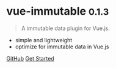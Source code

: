 # vue-immutable <small>0.1.3</small>

> A immutable data plugin for Vue.js.

* simple and lightweight
* optimize for immutable data in Vue.js

[GitHub](https://github.com/hamger/vue-immutable)
[Get Started](/start.md)